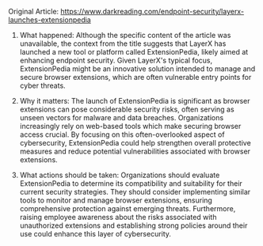 Original Article: https://www.darkreading.com/endpoint-security/layerx-launches-extensionpedia

1) What happened: Although the specific content of the article was unavailable, the context from the title suggests that LayerX has launched a new tool or platform called ExtensionPedia, likely aimed at enhancing endpoint security. Given LayerX's typical focus, ExtensionPedia might be an innovative solution intended to manage and secure browser extensions, which are often vulnerable entry points for cyber threats.

2) Why it matters: The launch of ExtensionPedia is significant as browser extensions can pose considerable security risks, often serving as unseen vectors for malware and data breaches. Organizations increasingly rely on web-based tools which make securing browser access crucial. By focusing on this often-overlooked aspect of cybersecurity, ExtensionPedia could help strengthen overall protective measures and reduce potential vulnerabilities associated with browser extensions.

3) What actions should be taken: Organizations should evaluate ExtensionPedia to determine its compatibility and suitability for their current security strategies. They should consider implementing similar tools to monitor and manage browser extensions, ensuring comprehensive protection against emerging threats. Furthermore, raising employee awareness about the risks associated with unauthorized extensions and establishing strong policies around their use could enhance this layer of cybersecurity.